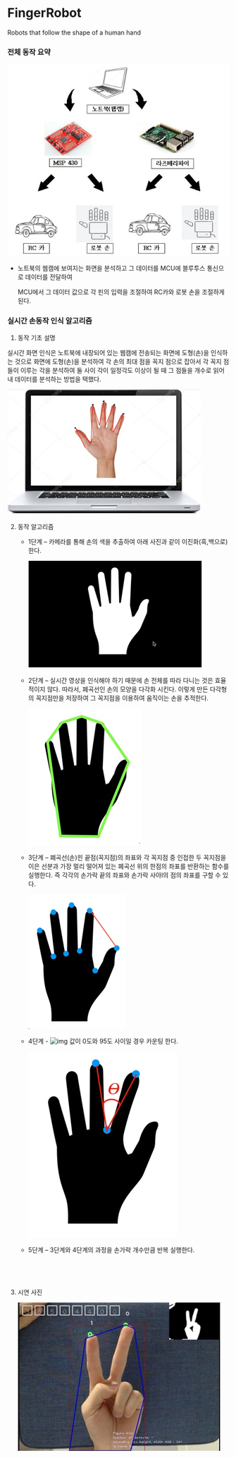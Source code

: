 # FingerRobot
Robots that follow the shape of a human hand



### 전체 동작 요약

![](img/7.jpg)

- 노트북의 웹캠에 보여지는 화면을 분석하고 그 데이터를 MCU에 블루투스 통신으로 데이터를 전달하여

  MCU에서 그 데이터 값으로 각 핀의 입력을 조절하여 RC카와 로봇 손을 조절하게된다.





### 실시간 손동작 인식 알고리즘

1. 동작 기초 설명 

실시간 화면 인식은 노트북에 내장되어 있는 웹캠에 전송되는 화면에 도형(손)을 인식하는 것으로 화면에 도형(손)을 분석하여 각 손의 최대 점을 꼭지 점으로 잡아서 각 꼭지 점들이 이루는 각을 분석하여 둘 사이 각이 일정각도 이상이 될 때 그 점들을 개수로 읽어내 데이터를 분석하는 방법을 택했다.

![](img/1.jpg)  



   2. 동작 알고리즘     

      - 1단계 – 카메라를 통해 손의 색을 추출하여 아래 사진과 같이 이진화(흑,백으로) 한다.

        ![](img/2.jpg)

      - 2단계 – 실시간 영상을 인식해야 하기 때문에 손 전체를 따라 다니는 것은 효율적이지 않다. 따라서, 폐곡선인 손의 모양을 다각화 시킨다. 이렇게 만든 다각형의 꼭지점만을 저장하여 그 꼭지점을 이용하여 움직이는 손을 추적한다.

        ![](img/3.jpg)

      - 3단계 – 폐곡선(손)읜 끝점(꼭지점)의 좌표와 각 꼭지점 중 인접한 두 꼭지점을 이은 선분과 가장 멀리 떨어져 있는 폐곡선 위의 한점의 좌표를 반환하는 함수를 실행한다. 즉 각각의 손가락 끝의 좌표와 손가락 사아l의 점의 좌표를 구할 수 있다.

        ![](img/4.jpg)

      - 4단계 -   ![img](file:///C:\Users\sky93\AppData\Local\Temp\DRW0000362c5dc8.gif)  값이 0도와 95도 사이일 경우 카운팅 한다. 

        ![](img/5.jpg)

      - 5단계 – 3단계와 4단계의 과정을 손가락 개수만큼 반복 실행한다.

​     

​     

3. 시연 사진

   ![](img/6.jpg)  

​     



